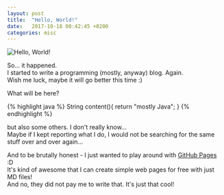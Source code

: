 ```yaml
---
layout: post
title:  "Hello, World!"
date:   2017-10-18 00:42:45 +0200
categories: misc
---
```

![Hello, World!](https://dars.io/wp-content/uploads/2015/06/1435934506-50d83ee90498b3e4f9578a58ff8b5880.png)

So... it happened.<br>
I started to write a programming (mostly, anyway) blog. Again.<br>
Wish me luck, maybe it will go better this time :)

What will be here?

{% highlight java %}
    String content(){
        return "mostly Java";
    }
{% endhighlight %}

but also some others. I don't really know...<br>
Maybe if I kept reporting what I do, I would not be searching for the same stuff over and over again...<br>

And to be brutally honest - I just wanted to play around with [GitHub Pages](https://pages.github.com/) :D<br>
It's kind of awesome that I can create simple web pages for free with just MD files!<br>
And no, they did not pay me to write that. It's just that cool!
